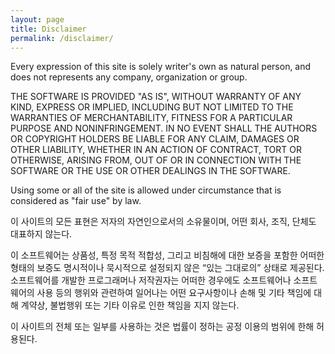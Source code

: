 ```yaml
---
layout: page
title: Disclaimer
permalink: /disclaimer/
---
```


Every expression of this site is solely writer's own as natural person, and does not represents any company, organization or group. 

THE SOFTWARE IS PROVIDED "AS IS", WITHOUT WARRANTY OF ANY KIND, EXPRESS OR IMPLIED, INCLUDING BUT NOT LIMITED TO THE WARRANTIES OF MERCHANTABILITY, FITNESS FOR A PARTICULAR PURPOSE AND NONINFRINGEMENT. IN NO EVENT SHALL THE AUTHORS OR COPYRIGHT HOLDERS BE LIABLE FOR ANY CLAIM, DAMAGES OR OTHER LIABILITY, WHETHER IN AN ACTION OF CONTRACT, TORT OR OTHERWISE, ARISING FROM, OUT OF OR IN CONNECTION WITH THE SOFTWARE OR THE USE OR OTHER DEALINGS IN THE SOFTWARE.

Using some or all of the site is allowed under circumstance that is considered as "fair use" by law.

이 사이트의 모든 표현은 저자의 자연인으로서의 소유물이며, 어떤 회사, 조직, 단체도 대표하지 않는다.

이 소프트웨어는 상품성, 특정 목적 적합성, 그리고 비침해에 대한 보증을 포함한 어떠한 형태의 보증도 명시적이나 묵시적으로 설정되지 않은 “있는 그대로의” 상태로 제공된다.
소프트웨어를 개발한 프로그래머나 저작권자는 어떠한 경우에도 소프트웨어나 소프트웨어의 사용 등의 행위와 관련하여 일어나는 어떤 요구사항이나 손해 및 기타 책임에 대해 계약상, 불법행위 또는 기타 이유로 인한 책임을 지지 않는다.

이 사이트의 전체 또는 일부를 사용하는 것은 법률이 정하는 공정 이용의 범위에 한해 허용된다.
